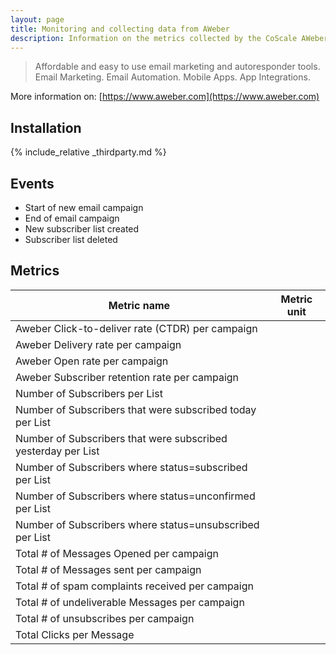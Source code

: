 ```yaml
---
layout: page
title: Monitoring and collecting data from AWeber
description: Information on the metrics collected by the CoScale AWeber plugin.
---
```


> Affordable and easy to use email marketing and autoresponder tools. Email Marketing. Email Automation. Mobile Apps. App Integrations.

More information on: [https://www.aweber.com](https://www.aweber.com)

## Installation

{% include_relative _thirdparty.md %}

## Events

* Start of new email campaign
* End of email campaign
* New subscriber list created
* Subscriber list deleted

## Metrics

| Metric name                                                   | Metric unit |
|---------------------------------------------------------------|-------------|
| Aweber Click-to-deliver rate (CTDR) per campaign              |             |
| Aweber Delivery rate per campaign                             |             |
| Aweber Open rate per campaign                                 |             |
| Aweber Subscriber retention rate per campaign                 |             |
| Number of Subscribers per List                                |             |
| Number of Subscribers that were subscribed today per List     |             |
| Number of Subscribers that were subscribed yesterday per List |             |
| Number of Subscribers where status=subscribed per List        |             |
| Number of Subscribers where status=unconfirmed per List       |             |
| Number of Subscribers where status=unsubscribed per List      |             |
| Total # of Messages Opened per campaign                       |             |
| Total # of Messages sent per campaign                         |             |
| Total # of spam complaints received per campaign              |             |
| Total # of undeliverable Messages per campaign                |             |
| Total # of unsubscribes per campaign                          |             |
| Total Clicks per Message                                      |             |
